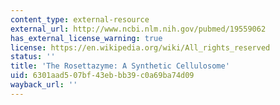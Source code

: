 ```yaml
---
content_type: external-resource
external_url: http://www.ncbi.nlm.nih.gov/pubmed/19559062
has_external_license_warning: true
license: https://en.wikipedia.org/wiki/All_rights_reserved
status: ''
title: 'The Rosettazyme: A Synthetic Cellulosome'
uid: 6301aad5-07bf-43eb-bb39-c0a69ba74d09
wayback_url: ''
---
```

